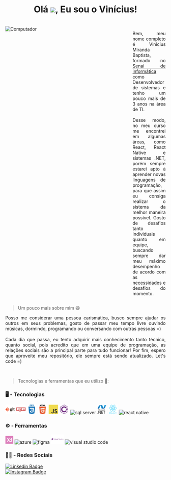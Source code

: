 
<h1 align="center">Olá <img src="https://raw.githubusercontent.com/kaueMarques/kaueMarques/master/hi.gif" width="30px">, Eu sou o Vinícius!</h1><br/>

<div style="display : flex; align-item: center">
  <img src="https://images.unsplash.com/photo-1517694712202-14dd9538aa97?ixlib=rb-1.2.1&ixid=MnwxMjA3fDB8MHxwaG90by1wYWdlfHx8fGVufDB8fHx8&auto=format&fit=crop&w=2940&q=80" height="250px" min-width="200px" max-width="200px" width="400px" align="right" alt="Computador">
  
  <div align="Justify">
  
  Bem, meu nome completo é Vinícius Miranda Baptista, formado no [Senai de informática](https://informatica.sp.senai.br/) como Desenvolvedor de sistemas e tenho um pouco mais de 3 anos na área de TI.
  <br/><br/>
  Desse modo, no meu curso me encontrei em algumas áreas, como React, React Native e sistemas .NET, porém sempre estarei apto à aprender novas linguagens de programação, para que assim eu consiga realizar o sistema da melhor maneira possível. Gosto de desafios tanto individuais quanto em equipe, buscando sempre dar meu máximo desempenho de acordo com as necessidades e desafios do momento.
  </div><hr/>
</div>


> Um pouco mais sobre mim :smile:

<p align="Justify">
  Posso me considerar uma pessoa carismática, busco sempre ajudar os outros em seus problemas, gosto de passar meu tempo livre ouvindo músicas, dormindo, programando ou conversando com outras pessoas =)
  <br/><br/>
  Cada dia que passa, eu tento adquirir mais conhecimento tanto técnico, quanto social, pois acredito que em uma equipe de programação, as relações sociais são a principal parte para tudo funcionar! Por fim, espero que aproveite meu repositório, ele sempre está sendo atualizado. Let's code =)
</p><br/>

> Tecnologias e ferramentas que eu utilizo :monocle_face::

### :desktop_computer: - Tecnologias
<p align="left">
  <img src="https://github.com/devicons/devicon/blob/master/icons/git/git-original-wordmark.svg" alt="git" width="30" height="30"/>
  <img src="https://github.com/devicons/devicon/blob/master/icons/npm/npm-original-wordmark.svg" alt="npm" width="30" height="30"/>
  <img src="https://raw.githubusercontent.com/devicons/devicon/master/icons/css3/css3-plain-wordmark.svg" alt="css3"  width="30" height="30"/>
  <img src="https://raw.githubusercontent.com/devicons/devicon/master/icons/html5/html5-original-wordmark.svg" alt="html5"  width="30" height="30"/>
  <img src="https://raw.githubusercontent.com/devicons/devicon/master/icons/javascript/javascript-original.svg" alt="javascript" width="30" height="30"/>
  <img src="https://github.com/devicons/devicon/blob/master/icons/csharp/csharp-line.svg" alt="csharp" width="30" height="30"/>

  <img src="https://user-images.githubusercontent.com/50583973/111923290-36cece00-8a7d-11eb-9ad7-2d614e3af27f.png" alt="sql server" width="35" height="30"/>
  <img src="https://github.com/devicons/devicon/blob/master/icons/dot-net/dot-net-original-wordmark.svg" alt="dot net" width="30" height="30"/>
  <img src="https://raw.githubusercontent.com/devicons/devicon/master/icons/react/react-original-wordmark.svg" alt="react" width="30" height="30"/>
  <img src="https://user-images.githubusercontent.com/50583973/111923052-03d80a80-8a7c-11eb-8916-e0bc35091931.png" alt="react native" width="25" height="30"/>
</p>

### :gear: - Ferramentas
<p align="left">
  <img src="https://github.com/devicons/devicon/blob/master/icons/xd/xd-plain.svg" alt="xd" width="25" height="25"/>
  <img src="https://user-images.githubusercontent.com/50583973/111923548-8f529b00-8a7e-11eb-98b0-e8557c62ea05.png" alt="azure" width="75" height="25"/>
  <img src="https://user-images.githubusercontent.com/50583973/111923608-bf9a3980-8a7e-11eb-9550-8c8ba5457d66.png" alt="figma" width="60" height="25"/>
  <img src="https://github.com/devicons/devicon/blob/master/icons/visualstudio/visualstudio-plain-wordmark.svg" alt="visual studio" width="40" height="30"/>
  <img src="https://user-images.githubusercontent.com/50583973/111923726-44855300-8a7f-11eb-9702-1190c153f4f0.png" alt="visual studio code" width="25" height="25"/>
</p>

### :man_astronaut: - Redes Sociais

[![Linkedin Badge](https://img.shields.io/badge/-Vinícius%20Miranda-0e76a8?style=square&logo=Linkedin&logoColor=white&link=https://www.linkedin.com/in/viniciusmirandadev/)](https://www.linkedin.com/in/viniciusmirandadev/)<br/> [![Instagram Badge](https://img.shields.io/badge/vmbdeveloper-E4405F?style=for-the-badge&logo=instagram&logoColor=white)](https://www.instagram.com/vmbdeveloper/)


